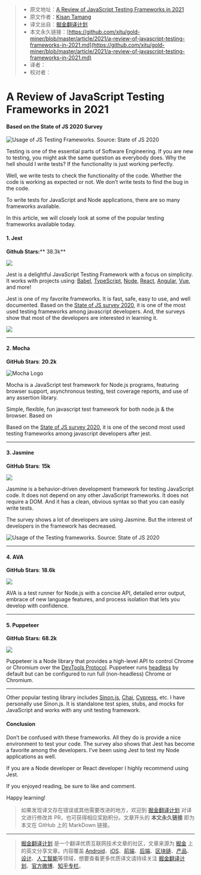 > * 原文地址：[A Review of JavaScript Testing Frameworks in 2021](https://medium.com/javascript-in-plain-english/a-review-of-javascript-testing-frameworks-in-2021-fe5934567c2a)
> * 原文作者：[Kisan Tamang](https://medium.com/@kisantamang)
> * 译文出自：[掘金翻译计划](https://github.com/xitu/gold-miner)
> * 本文永久链接：[https://github.com/xitu/gold-miner/blob/master/article/2021/a-review-of-javascript-testing-frameworks-in-2021.md](https://github.com/xitu/gold-miner/blob/master/article/2021/a-review-of-javascript-testing-frameworks-in-2021.md)
> * 译者：
> * 校对者：

# A Review of JavaScript Testing Frameworks in 2021

#### Based on the State of JS 2020 Survey

![Usage of JS Testing Frameworks. Source: State of JS 2020](https://cdn-images-1.medium.com/max/3060/1*bpLclR6tFirmgc0bs3BvHQ.png)

Testing is one of the essential parts of Software Engineering. If you are new to testing, you might ask the same question as everybody does. Why the hell should I write tests? If the functionality is just working perfectly.

Well, we write tests to check the functionality of the code. Whether the code is working as expected or not. We don’t write tests to find the bug in the code.

To write tests for JavaScript and Node applications, there are so many frameworks available.

In this article, we will closely look at some of the popular testing frameworks available today.

#### 1. Jest

**Github Stars:**** 38.3k**

![](https://cdn-images-1.medium.com/max/2000/0*ORx4FzFx1702SS1x.png)

Jest is a delightful JavaScript Testing Framework with a focus on simplicity. It works with projects using: [Babel](https://babeljs.io/), [TypeScript](https://www.typescriptlang.org/), [Node](https://nodejs.org/en/), [React](https://reactjs.org/), [Angular](https://angular.io/), [Vue](https://vuejs.org/), and more!

Jest is one of my favorite frameworks. It is fast, safe, easy to use, and well documented. Based on the [State of JS survey 2020](https://2020.stateofjs.com/en-US/), it is one of the most used testing frameworks among javascript developers. And, the surveys show that most of the developers are interested in learning it.

![](https://cdn-images-1.medium.com/max/3002/1*ABMiYTBr54hUQ0z70H5DGw.png)

---

#### 2. Mocha

**GitHub Stars**: **20.2k**

![Mocha Logo](https://cdn-images-1.medium.com/max/2000/1*if41jUf_RLXNEjCSz-2aBQ.png)

Mocha is a JavaScript test framework for Node.js programs, featuring browser support, asynchronous testing, test coverage reports, and use of any assertion library.

Simple, flexible, fun javascript test framework for both node.js & the browser. Based on

Based on the [State of JS survey 2020](https://2020.stateofjs.com/en-US/), it is one of the second most used testing frameworks among javascript developers after jest.

---

#### 3. Jasmine

**GitHub Stars**: **15k**

![](https://cdn-images-1.medium.com/max/NaN/1*4deASSS8X3i5_G0zBiYXDA.png)

Jasmine is a behavior-driven development framework for testing JavaScript code. It does not depend on any other JavaScript frameworks. It does not require a DOM. And it has a clean, obvious syntax so that you can easily write tests.

The survey shows a lot of developers are using Jasmine. But the interest of developers in the framework has decreased.

![Usage of the Testing frameworks. Source: State of JS 2020](https://cdn-images-1.medium.com/max/NaN/1*bpLclR6tFirmgc0bs3BvHQ.png)

---

#### 4. AVA

**GitHub Stars**: **18.6k**

![](https://cdn-images-1.medium.com/max/2000/0*_MnNTc5DD3wLQJMu)

AVA is a test runner for Node.js with a concise API, detailed error output, embrace of new language features, and process isolation that lets you develop with confidence.

---

#### 5. Puppeteer

**GitHub Stars:** **68.2k**

![](https://cdn-images-1.medium.com/max/2560/0*gfOux77U2JV6g3C5)

Puppeteer is a Node library that provides a high-level API to control Chrome or Chromium over the [DevTools Protocol](https://chromedevtools.github.io/devtools-protocol/). Puppeteer runs [headless](https://developers.google.com/web/updates/2017/04/headless-chrome) by default but can be configured to run full (non-headless) Chrome or Chromium.

---

Other popular testing library includes [Sinon.js](https://github.com/sinonjs/), [Chai](https://www.chaijs.com/), [Cypress](https://www.cypress.io/), etc. I have personally use Sinon.js. It is standalone test spies, stubs, and mocks for JavaScript and works with any unit testing framework.

#### Conclusion

Don’t be confused with these frameworks. All they do is provide a nice environment to test your code. The survey also shows that Jest has become a favorite among the developers. I’ve been using Jest to test my Node applications as well.

If you are a Node developer or React developer I highly recommend using Jest.

If you enjoyed reading, be sure to like and comment.

Happy learning!

> 如果发现译文存在错误或其他需要改进的地方，欢迎到 [掘金翻译计划](https://github.com/xitu/gold-miner) 对译文进行修改并 PR，也可获得相应奖励积分。文章开头的 **本文永久链接** 即为本文在 GitHub 上的 MarkDown 链接。

---

> [掘金翻译计划](https://github.com/xitu/gold-miner) 是一个翻译优质互联网技术文章的社区，文章来源为 [掘金](https://juejin.im) 上的英文分享文章。内容覆盖 [Android](https://github.com/xitu/gold-miner#android)、[iOS](https://github.com/xitu/gold-miner#ios)、[前端](https://github.com/xitu/gold-miner#前端)、[后端](https://github.com/xitu/gold-miner#后端)、[区块链](https://github.com/xitu/gold-miner#区块链)、[产品](https://github.com/xitu/gold-miner#产品)、[设计](https://github.com/xitu/gold-miner#设计)、[人工智能](https://github.com/xitu/gold-miner#人工智能)等领域，想要查看更多优质译文请持续关注 [掘金翻译计划](https://github.com/xitu/gold-miner)、[官方微博](http://weibo.com/juejinfanyi)、[知乎专栏](https://zhuanlan.zhihu.com/juejinfanyi)。

